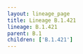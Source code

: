 ```yaml
---
layout: lineage_page
title: Lineage B.1.421
lineage: B.1.421
parent: B.1
children: ['B.1.421']
---
```

